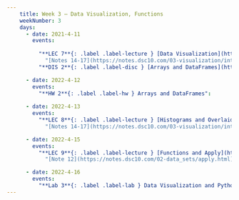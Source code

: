 ```yaml
---
    title: Week 3 – Data Visualization, Functions
    weekNumber: 3
    days:
      - date: 2021-4-11
        events:
          
          "**LEC 7**{: .label .label-lecture } [Data Visualization](http://datahub.ucsd.edu/user-redirect/git-sync?repo=https://github.com/dsc-courses/dsc10-2022-sp&subPath=lectures/lec07/lecture07.ipynb) ":
            "[Notes 14-17](https://notes.dsc10.com/03-visualization/intro.html)"
          "**DIS 2**{: .label .label-disc } [Arrays and DataFrames](http://datahub.ucsd.edu/user-redirect/git-sync?repo=https://github.com/dsc-courses/dsc10-2022-sp&subPath=discussions/02-arrays_tables/02-discussion.ipynb) ":

      - date: 2022-4-12
        events:
          "**HW 2**{: .label .label-hw } Arrays and DataFrames":
               
      - date: 2022-4-13
        events:
          "**LEC 8**{: .label .label-lecture } [Histograms and Overlaid Plots](http://datahub.ucsd.edu/user-redirect/git-sync?repo=https://github.com/dsc-courses/dsc10-2022-sp&subPath=lectures/lec08/lecture.ipynb)":
            "[Notes 14-17](https://notes.dsc10.com/03-visualization/intro.html)"

      - date: 2022-4-15
        events:
          "**LEC 9**{: .label .label-lecture } [Functions and Apply](http://datahub.ucsd.edu/user-redirect/git-sync?repo=https://github.com/dsc-courses/dsc10-2022-sp&subPath=lectures/lec09/lecture09.ipynb) ":
            "[Note 12](https://notes.dsc10.com/02-data_sets/apply.html)"

      - date: 2022-4-16
        events:
          "**Lab 3**{: .label .label-lab } Data Visualization and Python Functions":
---
```


